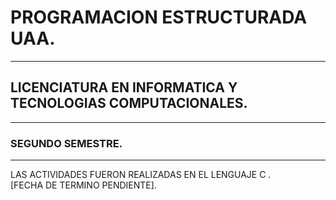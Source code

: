#  PROGRAMACION ESTRUCTURADA UAA.

------------

## LICENCIATURA EN INFORMATICA Y TECNOLOGIAS COMPUTACIONALES.


------------

### SEGUNDO SEMESTRE.

------------

LAS ACTIVIDADES FUERON REALIZADAS EN EL LENGUAJE C .<BR>
 [FECHA DE TERMINO PENDIENTE].